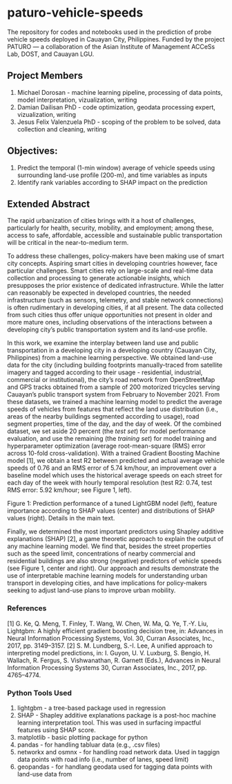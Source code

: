 # paturo-vehicle-speeds
The repository for codes and notebooks used in the prediction of probe vehicle speeds deployed in Cauayan City, Philippines. Funded by the project PATURO &mdash; a collaboration of the Asian Institute of Management ACCeSs Lab, DOST, and Cauayan LGU.


## Project Members
1. Michael Dorosan - machine learning pipeline, processing of data points, model interpretation, vizualization, writing
2. Damian Dailisan PhD - code optimization, geodata processing expert, vizualization, writing
3. Jesus Felix Valenzuela PhD - scoping of the problem to be solved, data collection and cleaning, writing

## Objectives:
1. Predict the temporal (1-min window) average of vehicle speeds using surrounding land-use profile (200-m), and time variables as inputs
2. Identify rank variables according to SHAP impact on the prediction


## Extended Abstract

The rapid urbanization of cities brings with it a host of challenges, particularly for health, security, mobility, and employment; among these, access to safe, affordable, accessible and sustainable public transportation will be critical in the near-to-medium term. 

To address these challenges, policy-makers have been making use of smart city concepts. Aspiring smart cities in developing countries however, face particular challenges. Smart cities rely on large-scale and real-time data collection and processing to generate actionable insights, which presupposes the prior existence of dedicated infrastructure. While the latter can reasonably be expected in developed countries, the needed infrastructure (such as sensors, telemetry, and stable network connections) is often rudimentary in developing cities, if at all present. The data collected from such cities thus offer unique opportunities not present in older and more mature ones, including observations of the interactions between a developing city’s public transportation system and its land-use profile.

In this work, we examine the interplay between land use and public transportation in a developing city in a developing country (Cauayan City, Philippines) from a machine learning perspective. We obtained land-use data for the city (including building footprints manually-traced from satellite imagery and tagged according to their usage - residential, industrial, commercial or institutional), the city’s road network from OpenStreetMap and GPS tracks obtained from a sample of 200 motorized tricycles serving Cauayan’s public transport system from February to November 2021. From these datasets, we trained a machine learning model to predict the average speeds of vehicles from features that reflect the land use distribution (i.e., areas of the nearby buildings segmented according to usage), road segment properties, time of the day, and the day of week. Of the combined dataset, we set aside 20 percent (the *test set*) for model performance evaluation, and use the remaining (the *training set*) for model training and hyperparameter optimization (average root-mean-square (RMS) error across 10-fold cross-validation). With a trained Gradient Boosting Machine model [1], we obtain a test R2 between predicted and actual average vehicle speeds of 0.76 and an RMS error of 5.74 km/hour, an improvement over a baseline model which uses the historical average speeds on each street for each day of the week with hourly temporal resolution (test R2: 0.74, test RMS error: 5.92 km/hour; see Figure 1, left).



Figure 1: Prediction performance of a tuned LightGBM nodel (left), feature importance according to SHAP values (center) and distributions of SHAP values (right). Details in the main text.

Finally, we determined the most important predictors using Shapley additive explanations (SHAP) [2], a game theoretic approach to explain the output of any machine learning model. We find that, besides the street properties such as the speed limit, concentrations of nearby commercial and residential buildings are also strong (negative) predictors of vehicle speeds (see Figure 1, center and right). Our approach and results demonstrate the use of interpretable machine learning models for understanding urban transport in developing cities, and have implications for policy-makers seeking to adjust land-use plans to improve urban mobility.


### References
[1] G. Ke, Q. Meng, T. Finley, T. Wang, W. Chen, W. Ma, Q. Ye, T.-Y. Liu, Lightgbm: A highly efficient gradient boosting decision tree, in: Advances in Neural Information Processing Systems, Vol. 30, Curran Associates, Inc., 2017, pp. 3149–3157.
[2] S. M. Lundberg, S.-I. Lee, A unified approach to interpreting model predictions, in: I. Guyon, U. V. Luxburg, S. Bengio, H. Wallach, R. Fergus, S. Vishwanathan, R. Garnett (Eds.), Advances in Neural Information Processing Systems 30, Curran Associates, Inc., 2017, pp. 4765–4774.


### Python Tools Used
1. lightgbm - a tree-based package used in regression
2. SHAP - Shapley additive explanations package is a post-hoc machine learning interpretation tool. This was used in surfacing impactful features using SHAP score.
3. matplotlib - basic plotting package for python
4. pandas - for handling tabluar data (e.g., .csv files)
5. networkx and osmnx - for handling road network data. Used in taggign data points with road info (i.e., number of lanes, speed limit)
6. geopandas - for handlang geodata used for tagging data points with land-use data from 




